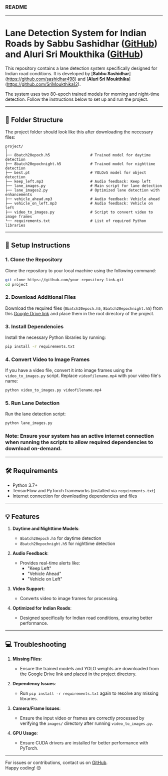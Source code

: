### README

---

# Lane Detection System for Indian Roads by **Sabbu Sashidhar** ([GitHub](https://github.com/sashidhar498)) and **Aluri Sri Moukthika** ([GitHub](https://github.com/SriMoukthika12))

This repository contains a lane detection system specifically designed for Indian road conditions. It is developed by [**Sabbu Sashidhar**] (https://github.com/sashidhar498) and [**Aluri Sri Moukthika**] (https://github.com/SriMoukthika12).

The system uses two 80-epoch trained models for morning and night-time detection. Follow the instructions below to set up and run the project.

---

## 📂 **Folder Structure**
The project folder should look like this after downloading the necessary files:

```
project/
│
├── 8batch20epoch.h5                  # Trained model for daytime detection
├── 8batch20epochnight.h5             # Trained model for nighttime detection
├── best.pt                           # YOLOv5 model for object detection
├── keep_left.mp3                     # Audio feedback: Keep left
├── lane_images.py                    # Main script for lane detection
├── lane_images2.py                   # Optimized lane detection with enhancements
├── vehicle_ahead.mp3                 # Audio feedback: Vehicle ahead
├── vehicle_on_left.mp3               # Audio feedback: Vehicle on left
├── video_to_images.py                # Script to convert video to image frames
└── requirements.txt                  # List of required Python libraries
```

---

## 🚀 **Setup Instructions**

### 1. Clone the Repository
Clone the repository to your local machine using the following command:
```bash
git clone https://github.com/your-repository-link.git
cd project
```

### 2. Download Additional Files
Download the required files (`8batch20epoch.h5`, `8batch20epochnight.h5`) from this [Google Drive link](https://drive.google.com/drive/folders/1FPihPe9Cc6lBjZaS4eP6jt-jCzKFSWV6?usp=sharing) and place them in the root directory of the project.

### 3. Install Dependencies
Install the necessary Python libraries by running:
```bash
pip install -r requirements.txt
```

### 4. Convert Video to Image Frames
If you have a video file, convert it into image frames using the `video_to_images.py` script. Replace `videofilename.mp4` with your video file's name:
```bash
python video_to_images.py videofilename.mp4
```

### 5. Run Lane Detection
Run the lane detection script:
```bash
python lane_images.py
```

### **Note**: Ensure your system has an active internet connection when running the scripts to allow required dependencies to download on-demand.

---

## 🛠️ **Requirements**
- Python 3.7+
- TensorFlow and PyTorch frameworks (installed via `requirements.txt`)
- Internet connection for downloading dependencies and files

---

## 💡 **Features**
1. **Daytime and Nighttime Models**:
   - `8batch20epoch.h5` for daytime detection
   - `8batch20epochnight.h5` for nighttime detection

2. **Audio Feedback**:
   - Provides real-time alerts like:
     - "Keep Left"
     - "Vehicle Ahead"
     - "Vehicle on Left"

3. **Video Support**:
   - Converts video to image frames for processing.

4. **Optimized for Indian Roads**:
   - Designed specifically for Indian road conditions, ensuring better performance.

---

## 💻 **Troubleshooting**
1. **Missing Files**:
   - Ensure the trained models and YOLO weights are downloaded from the Google Drive link and placed in the project directory.

2. **Dependency Issues**:
   - Run `pip install -r requirements.txt` again to resolve any missing libraries.

3. **Camera/Frame Issues**:
   - Ensure the input video or frames are correctly processed by verifying the `images/` directory after running `video_to_images.py`.

4. **GPU Usage**:
   - Ensure CUDA drivers are installed for better performance with PyTorch.

---

For issues or contributions, contact us on [GitHub](https://github.com/sashidhar498).  
Happy coding! 😊

